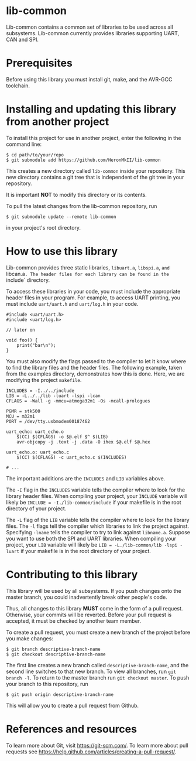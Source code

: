 # lib-common

Lib-common contains a common set of libraries to be used across all subsystems.
Lib-common currently provides libraries supporting UART, CAN and SPI.

# Prerequisites

Before using this library you must install git, make, and the AVR-GCC
toolchain.

# Installing and updating this library from another project

To install this project for use in another project, enter the following in the
command line:

```
$ cd path/to/your/repo
$ git submodule add https://github.com/HeronMkII/lib-common
```

This creates a new directory called `lib-common` inside your repository.  This
new directory contains a git tree that is independent of the git tree in your
repository.

It is important **NOT** to modify this directory or its contents.

To pull the latest changes from the lib-common repository, run
```
$ git submodule update --remote lib-common
```
in your project's root directory.

# How to use this library

Lib-common provides three static libraries, `libuart.a`, `libspi.a`, `and
`libcan.a`. The header files for each library can be found in the `include`
directory.

To access these libraries in your code, you must include the appropriate header
files in your program. For example, to access UART printing, you must include
`uart/uart.h` and `uart/log.h` in your code.

```
#include <uart/uart.h>
#include <uart/log.h>

// later on

void foo() {
    print("bar\n");
}
```

You must also modify the flags passed to the compiler to let it know where
to find the library files and the header files. The following example, taken
from the examples directory, demonstrates how this is done. Here, we are
modifying the project `makefile`.

```
INCLUDES = -I../../include
LIB = -L../../lib -luart -lspi -lcan
CFLAGS = -Wall -g -mmcu=atmega32m1 -Os -mcall-prologues

PGMR = stk500
MCU = m32m1
PORT = /dev/tty.usbmodem00187462

uart_echo: uart_echo.o
	$(CC) $(CFLAGS) -o $@.elf $^ $(LIB)
	avr-objcopy -j .text -j .data -O ihex $@.elf $@.hex

uart_echo.o: uart_echo.c
	$(CC) $(CFLAGS) -c uart_echo.c $(INCLUDES)

# ...
```

The important additions are the `INCLUDES` and `LIB` variables above.

The `-I` flag in the `INCLUDES` variable tells the compiler where to look for
the library header files. When compiling your project, your `INCLUDE` variable
will likely be `INCLUDE = -I./lib-common/include` if your makefile is in the
root directory of your project.

The `-L` flag of the `LIB` variable tells the compiler where to look for the
library files. The `-l` flags tell the compiler which libraries to link the
project against. Specifying `-lname` tells the compiler to try to link against
`libname.a`. Suppose you want to use both the SPI and UART libraries.  When
compiling your project, your `LIB` variable will likely be `LIB =
-L./lib-common/lib -lspi -luart` if your makefile is in the root directory of
your project.

# Contributing to this library

This library will be used by all subsystems. If you push changes onto the
master branch, you could inadvertently break other people's code.

Thus, all changes to this library **MUST** come in the form of a pull request.
Otherwise, your commits will be reverted. Before your pull request is accepted,
it must be checked by another team member.

To create a pull request, you must create a new branch of the project before
you make changes:

```
$ git branch descriptive-branch-name
$ git checkout descriptive-branch-name
```

The first line creates a new branch called `descriptive-branch-name`, and the
second line switches to that new branch. To view all branches, run `git branch
-l`. To return to the master branch run `git checkout master`. To push your
branch to this repository, run

```
$ git push origin descriptive-branch-name
```

This will allow you to create a pull request from Github.

# References and resources

To learn more about Git, visit https://git-scm.com/. To learn more about
pull requests see https://help.github.com/articles/creating-a-pull-request/.
